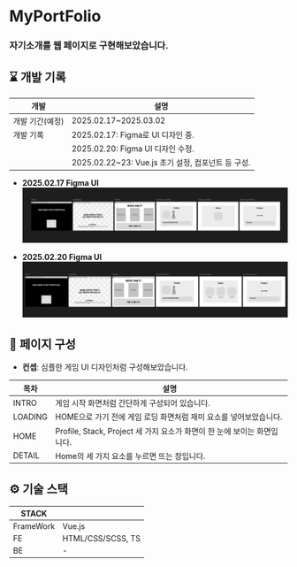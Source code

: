 # MyPortFolio

### 자기소개를 웹 페이지로 구현해보았습니다.

## ⌛ 개발 기록

| 개발 | 설명 |
|------|----------|
| 개발 기간(예정) | 2025.02.17~2025.03.02 |
| 개발 기록 | 2025.02.17: Figma로 UI 디자인 중. |  
|          | 2025.02.20: Figma UI 디자인 수정.
|          | 2025.02.22~23: Vue.js 초기 설정, 컴포넌트 등 구성.

- **2025.02.17 Figma UI** 
![Figma20250217](https://github.com/teumYee/MyPortFolio/blob/main/Figma20250217.png)

- **2025.02.20 Figma UI**
![Figma20250220](https://github.com/teumYee/MyPortFolio/blob/main/Figma20250220.png)

## 🧐 페이지 구성
- **컨셉**: 심플한 게임 UI 디자인처럼 구성해보았습니다.

| 목차 | 설명 |
|------|----------|
| INTRO | 게임 시작 화면처럼 간단하게 구성되어 있습니다. |
| LOADING | HOME으로 가기 전에 게임 로딩 화면처럼 재미 요소를 넣어보았습니다. |
| HOME | Profile, Stack, Project 세 가지 요소가 화면이 한 눈에 보이는 화면입니다. |
| DETAIL | Home의 세 가지 요소를 누르면 뜨는 창입니다. |

## ⚙️ 기술 스택
| STACK | | 
|------------| ------------------|
| FrameWork | Vue.js |
| FE | HTML/CSS/SCSS, TS |
| BE | - |
